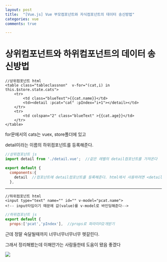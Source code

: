 ```yaml
---
layout: post
title:  "[Vue.js] Vue 부모컴포넌트와 자식컴포넌트의 데이터 송신방법"
categories: vue 
comments: true

---
```




# 상위컴포넌트와 하위컴포넌트의 데이터 송신방법

```vue
//상위컴포넌트 html
<table class="tableclassnon"  v-for="(cat,i) in this.$store.state.cats">
    <tr>
    	<td class="blueText">{{cat.name}}</td>    
    	<td><detail :pcat="cat" :pIndex="i+1"></detail></td>
    </tr>
    <tr>
    	<td colspan="2" class="blueText" >{{cat.age}}</td>
    </tr>
</table>

```



for문에서의 cats는 vuex, store폴더에 있고

detail이라는 이름의 하위컴포넌트를 등록해준다.

```js
//상위컴포넌트 js
import detail from './detail.vue';	//같은 레벨의 detail컴포넌트를 가져온다

export default {
  components:{
    detail	//컴포넌트에 detail컴포넌트를 등록해준다. html에서 사용하려면 <detail></detail>로 사용한다.
  },
```



------

```vue
//하위컴포넌트 html
<input type="text" name="" id="" v-model="pcat.name">
<!-- input타입이기 때문에 값(value)를 v-model로 바인딩해준다-->
```

```js
//하위컴포넌트 js
export default {
  props:['pcat','pIndex'],	//props로 파라미터2개받기
```





근데 정말 숙달될때까지 너무너무너무너무 헷갈린다.

그래서 정리해봤는데 이해안가는 사람들한테 도움이 됐음 좋겠다

![](/assets/img/propsevent.jpg)